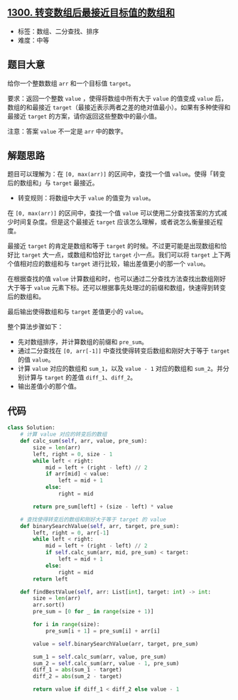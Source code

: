 ## [1300. 转变数组后最接近目标值的数组和](https://leetcode-cn.com/problems/sum-of-mutated-array-closest-to-target/)

- 标签：数组、二分查找、排序
- 难度：中等

## 题目大意

给你一个整数数组 `arr` 和一个目标值 `target`。

要求：返回一个整数 `value` ，使得将数组中所有大于 `value` 的值变成 `value` 后，数组的和最接近 `target`（最接近表示两者之差的绝对值最小）。如果有多种使得和最接近 `target` 的方案，请你返回这些整数中的最小值。

注意：答案 `value` 不一定是 `arr` 中的数字。

## 解题思路

题目可以理解为：在 `[0, max(arr)]` 的区间中，查找一个值 `value`。使得「转变后的数组和」与 `target` 最接近。

- 转变规则：将数组中大于 `value` 的值变为 `value`。

在 `[0, max(arr)]` 的区间中，查找一个值 `value` 可以使用二分查找答案的方式减少时间复杂度。但是这个最接近 `target` 应该怎么理解，或者说怎么衡量接近程度。

最接近 `target` 的肯定是数组和等于 `target` 的时候。不过更可能是出现数组和恰好比 `target` 大一点，或数组和恰好比 `target` 小一点。我们可以将 `target` 上下两个值相对应的数组和与 `target` 进行比较，输出差值更小的那一个 `value`。

在根据查找的值 `value` 计算数组和时，也可以通过二分查找方法查找出数组刚好大于等于 `value` 元素下标。还可以根据事先处理过的前缀和数组，快速得到转变后的数组和。

最后输出使得数组和与 `target` 差值更小的 `value`。

整个算法步骤如下：

- 先对数组排序，并计算数组的前缀和 `pre_sum`。
- 通过二分查找在 `[0, arr[-1]]` 中查找使得转变后数组和刚好大于等于 `target` 的值 `value`。
- 计算 `value` 对应的数组和 `sum_1`，以及 `value - 1` 对应的数组和 `sum_2`。并分别计算与 `target` 的差值 `diff_1`、`diff_2`。
- 输出差值小的那个值。

## 代码

```Python
class Solution:
    # 计算 value 对应的转变后的数组
    def calc_sum(self, arr, value, pre_sum):
        size = len(arr)
        left, right = 0, size - 1
        while left < right:
            mid = left + (right - left) // 2
            if arr[mid] < value:
                left = mid + 1
            else:
                right = mid

        return pre_sum[left] + (size - left) * value

    # 查找使得转变后的数组和刚好大于等于 target 的 value
    def binarySearchValue(self, arr, target, pre_sum):
        left, right = 0, arr[-1]
        while left < right:
            mid = left + (right - left) // 2
            if self.calc_sum(arr, mid, pre_sum) < target:
                left = mid + 1
            else:
                right = mid
        return left

    def findBestValue(self, arr: List[int], target: int) -> int:
        size = len(arr)
        arr.sort()
        pre_sum = [0 for _ in range(size + 1)]

        for i in range(size):
            pre_sum[i + 1] = pre_sum[i] + arr[i]

        value = self.binarySearchValue(arr, target, pre_sum)

        sum_1 = self.calc_sum(arr, value, pre_sum)
        sum_2 = self.calc_sum(arr, value - 1, pre_sum)
        diff_1 = abs(sum_1 - target)
        diff_2 = abs(sum_2 - target)

        return value if diff_1 < diff_2 else value - 1
```

